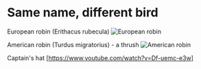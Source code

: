 # Same name, different bird

European robin (Erithacus rubecula)
![European robin](https://upload.wikimedia.org/wikipedia/commons/thumb/f/f3/Erithacus_rubecula_with_cocked_head.jpg/1280px-Erithacus_rubecula_with_cocked_head.jpg) 


American robin (Turdus migratorius) - a thrush
![American robin](https://upload.wikimedia.org/wikipedia/commons/thumb/b/b8/Turdus-migratorius-002.jpg/1280px-Turdus-migratorius-002.jpg)

Captain's hat
[https://www.youtube.com/watch?v=Df-uemc-e3w]

